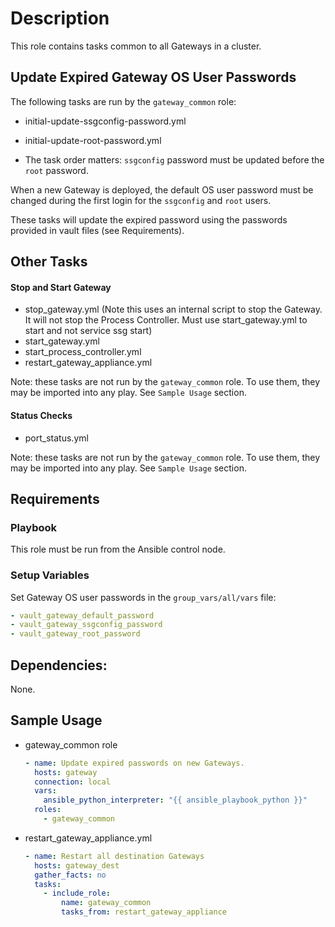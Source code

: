 # Description
This role contains tasks common to all Gateways in a cluster.

## Update Expired Gateway OS User Passwords

The following tasks are run by the `gateway_common` role:
- initial-update-ssgconfig-password.yml
- initial-update-root-password.yml

- The task order matters: `ssgconfig` password must be updated before the `root` password.

When a new Gateway is deployed, the default OS user password must be changed during the first login for the `ssgconfig` and `root` users.

These tasks will update the expired password using the passwords provided in vault files (see Requirements).

## Other Tasks

#### Stop and Start Gateway
- stop_gateway.yml (Note this uses an internal script to stop the Gateway. It will not stop the Process Controller. 
                    Must use start_gateway.yml to start and not service ssg start)
- start_gateway.yml
- start_process_controller.yml
- restart_gateway_appliance.yml

Note: these tasks are not run by the `gateway_common` role. To use them, they may be imported into any play. See `Sample Usage` section.

#### Status Checks
- port_status.yml

Note: these tasks are not run by the `gateway_common` role. To use them, they may be imported into any play. See `Sample Usage` section.

## Requirements

### Playbook

This role must be run from the Ansible control node. 

### Setup Variables

Set Gateway OS user passwords in the `group_vars/all/vars` file:
```yaml
- vault_gateway_default_password
- vault_gateway_ssgconfig_password
- vault_gateway_root_password
```

## Dependencies:
None.

## Sample Usage
- gateway_common role
  ```yaml
  - name: Update expired passwords on new Gateways.
    hosts: gateway
    connection: local
    vars:
      ansible_python_interpreter: "{{ ansible_playbook_python }}"
    roles:
      - gateway_common
  ```

- restart_gateway_appliance.yml
  ```yaml
  - name: Restart all destination Gateways
    hosts: gateway_dest
    gather_facts: no
    tasks:
      - include_role:
          name: gateway_common
          tasks_from: restart_gateway_appliance
  ```
